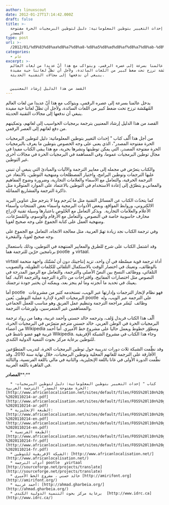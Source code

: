 ```yaml
---
author: linuxscout
date: 2012-01-27T17:14:42.000Z
draft: false
title: >-
  كتاب إحداث التغيير بتوطين المعلوماتية: دليل لتوطين البرمجيات الحرة مفتوحة
  المصدر
type: post
url: >-
  /2012/01/%d9%83%d8%aa%d8%a7%d8%a8-%d8%a5%d8%ad%d8%af%d8%a7%d8%ab-%d8%a7%d9%84%d8%aa%d8%ba%d9%8a%d9%8a%d8%b1-%d8%a8%d8%aa%d9%88%d8%b7%d9%8a%d9%86-%d8%a7%d9%84%d9%85%d8%b9%d9%84%d9%88%d9%85%d8%a7%d8%aa%d9%8a/
categories:
  - عام
excerpt: >-
  يدخل عالمنا بسرعة إلى عصره الرقمي، ويتواكب مع هذا أنّ عديدا من لغات العالم
  المُهمّشة ترزح تحت ضغط كبير من اللغات السائدة، ولأجل أن تظلّ لغاتنا حية مفيدة
  ينبغي أن ندفعها إلى مجالات التقنية الحديثة.


  القصد من هذا الدليل إرشاد المعنيين
---
```

يدخل عالمنا بسرعة إلى عصره الرقمي، ويتواكب مع هذا أنّ عديدا من لغات العالم المُهمّشة ترزح تحت ضغط كبير من اللغات السائدة، ولأجل أن تظلّ لغاتنا حية مفيدة ينبغي أن ندفعها إلى مجالات التقنية الحديثة.

القصد من هذا الدليل إرشاد المعنيين بترجمة برمجيات الحواسيب إلى لغاتهم، وتمكينهم من دفع لغاتهم إلى العصر الرقمي.

من أجل هذا أُلّف كتاب " إحداث التغيير بتوطين المعلوماتية: دليل لتوطين البرمجيات الحرة مفتوحة المصدر"، الذي يعنى على وجه الخصوص بتوطين ما يعرف بالبرمجيات الحرة مفتوحة المصدر، التي يمكن توطينها ونشرها بحرية، مع هذا يبقى الكتاب مفيدا في مجال توطين البرمجيات عموما، وفي المساهمة في البرمجيات الحرة في مجالات أخرى غير التوطين.

والكتاب يتعرّض في مجمله إلى معايير الترجمة والآليات والمبادئ التي ينبغي أن تنبني عليها الترجمات وتوطين البرامج، واختيار المصطلحات ومنهجية التوطين، بالابتعاد عن الترجمة الحرفية، والتعامل مع الأسماء والعلامات التجارية، وضرورة وضوح المفاهيم والمعاني.و يتطرّق إلى إعادة الاستخدام في التوطين بالاعتماد على الموارد المتوفّرة مثل ذاكرة الترجمة والمشاريع المماثلة.

كما يتحدّث الكتاب عن المسائل التقنية مثل ما يُترجم وما لا يترجم مثل عناوين البريد الالكتروني، وروابط المواقع، وبعض الأدوات البرمجية وأسماء بعض المنتجات وأسماء الأعلام والعلامات التجارية.  ويذكر التعامل مع الخُلوص باعتبارها وسيلة تقنية لإدراج محارف حاسوبية خاصة في النصوص. والتعامل مع الأرقام والوسوم، والمُسرّعات، ومنهجية العمل على كتابة الجموع على وجه صحيح لغويا.

وفي ترجمة الكتاب نجد زيادة تهمّ العربية، مثل معالجة الاتجاه، التعامل مع الجموع على وجه صحيح لغويا، والنقحرة.

وقد اشتمل الكتاب على شرح للطرق والمعايير المنتهجة في التوطين، وذلك باستعمال برنامجين حرّين للترجمة هما pootle  و virtaal.

virtaal أداة ترجمة قوية مبسّطة في آن واحد، تزيد إنتاجيتك دون أن تُشتّتك واجهة متخمة بالوظائف، وتعينك في اختصار الوقت بالاستكمال التلقائي للكلمات الطويلة، والتصويب التلقائي، ووظائف النسخ بين النصّ الأصلي والترجمة، والتعامل مع الرموز المدرجة في النصوص مثل اختصارات المفاتيح، واقتراحات من ذاكرة الترجمة والترجمة الآلية. كما يعينك في تحديد ما أنجزته وما لم ينجز بعد، ويمكنه أن يختبر جودة ترجمتك.

أما pootle   فهو نظام لإنجاز الترجمات وإدارتها عبر الويب، تستخدمه كثير من مشروعات البرمجيات الحرة لإدارة عملية التوطين. يُعين pootle  على الترجمة عبر الويب، وله وظائف  تُيَسّر مراجعة الترجمة وتنظيم عمل الفريق وهو مناسب للعمل الجماعي والمساهمين غير المتمرسين، ولورشات الترجمة.

ألّف هذا الكتاب فريدل وُلف، وترجمه خالد حسني وأحمد غربية، وهما من رواد ترجمة البرمجيات الحرة في الوطن العربي. خالد حسني مترجم متمرّس في البرمجيات الحرة، من أعضاء Wikipedia ومطوّر خطوط ويعمل حاليا على مشروع خط الأميري. أما أحمد غربية فهو عضو ناشط في Wikipedia. وجاء هذا الكتاب في مشروع الشبكة الإفريقية للتوطين برعاية مركز بحوث التنمية الدولية الكندي.

وقد نظّمت الشبكة ثلاث دورات تدريبية حول توطين البرمجيات الحرة، لتدريب المتطوّعين الأفارقة على الترجمة للغاتهم المحلية وتوطين البرمجيات، خلال نهاية سنة 2010، وقد نظّمت الدورة الأولى في غانا باللغة الإنجليزية، والثانية في مالي باللغة الفرنسية، والثالثة في القاهرة باللغة العربية.

**المصادر**\*\*:\*\*

~~~
  * -كتاب " إحداث التغيير بتوطين المعلوماتية: دليل لتوطين البرمجيات الحرة مفتوحة المصدر" الترجمة العربية: [http://www.africanlocalisation.net/sites/default/files/FOSS%20l10n%20guide%20-%2020110214-ar.pdf](http://www.africanlocalisation.net/sites/default/files/FOSS%20l10n%20guide%20-%2020110214-ar.pdf)
  * الطبعة الإنجليزية: [http://www.africanlocalisation.net/sites/default/files/FOSS%20l10n%20guide%20-%2020110214-en.pdf](http://www.africanlocalisation.net/sites/default/files/FOSS%20l10n%20guide%20-%2020110214-en.pdf)
  * الطبعة الفرنسية: [http://www.africanlocalisation.net/sites/default/files/FOSS%20l10n%20guide%20-%2020110214-fr.pdf](http://www.africanlocalisation.net/sites/default/files/FOSS%20l10n%20guide%20-%2020110214-fr.pdf)
  * الشبكة الإفريقية للتوطين: [http://www.africanlocalisation.net/](http://www.africanlocalisation.net/)
  * أدوات الترجمة pootle  وvirtaal [http://sourceforge.net/projects/translate](http://sourceforge.net/projects/translate)
  * خالد حسني ، مشروع الخط الأميري [http://amirifont.org](http://amirifont.org/)
  * أحمد غربية: [http://ahmad.gharbeia.org/](http://ahmad.gharbeia.org/)
  * برعاية مركز بحوث التنمية الدولية الكندي  [http://www.idrc.ca](http://www.idrc.ca/)
~~~
